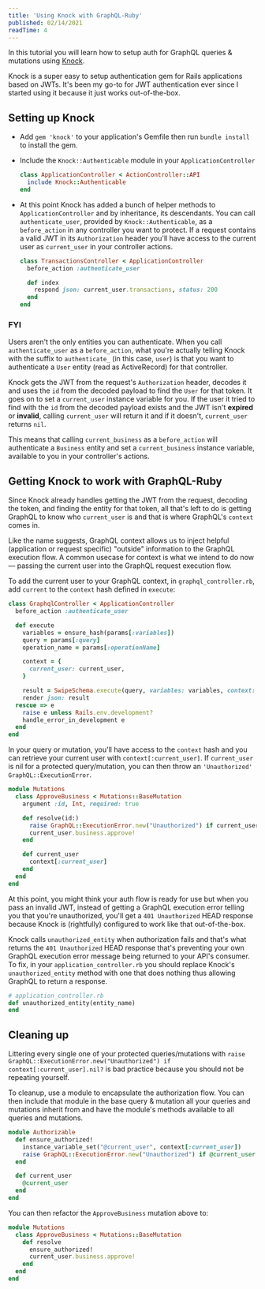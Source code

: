```yaml
---
title: 'Using Knock with GraphQL-Ruby'
published: 02/14/2021
readTime: 4
---
```


In this tutorial you will learn how to setup auth for GraphQL queries & mutations using [Knock](https://github.com/nsarno/knock).

Knock is a super easy to setup authentication gem for Rails applications based on JWTs. It's been my go-to for JWT authentication ever since I started using it because it just works out-of-the-box.

## Setting up Knock

- Add `gem 'knock'` to your application's Gemfile then run `bundle install` to install the gem.
- Include the `Knock::Authenticable` module in your `ApplicationController`
  ```ruby
  class ApplicationController < ActionController::API
    include Knock::Authenticable
  end
  ```

- At this point Knock has added a bunch of helper methods to `ApplicationController` and by inheritance, its descendants. You can call `authenticate_user`, provided by `Knock::Authenticable`, as a `before_action` in any controller you want to protect. If a request contains a valid JWT in its `Authorization` header you'll have access to the current user as `current_user` in your controller actions.
  ```ruby
  class TransactionsController < ApplicationController
    before_action :authenticate_user

    def index
      respond json: current_user.transactions, status: 200
    end
  end
  ```

### FYI

Users aren't the only entities you can authenticate. When you call `authenticate_user` as a `before_action`, what you're actually telling Knock with the suffix to `authenticate_` (in this case, `user`) is that you want to authenticate a `User` entity (read as ActiveRecord) for that controller.

Knock gets the JWT from the request's `Authorization` header, decodes it and uses the `id` from the decoded payload to find the `User` for that token. It goes on to set a `current_user` instance variable for you. If the user it tried to find with the `id` from the decoded payload exists and the JWT isn't **expired** or **invalid**, calling `current_user` will return it and if it doesn't, `current_user` returns `nil`.

This means that calling `current_business` as a `before_action` will authenticate a `Business` entity and set a `current_business` instance variable, available to you in your controller's actions.

## Getting Knock to work with GraphQL-Ruby

Since Knock already handles getting the JWT from the request, decoding the token, and finding the entity for that token, all that's left to do is getting GraphQL to know who `current_user` is and that is where GraphQL's `context` comes in.

Like the name suggests, GraphQL context allows us to inject helpful (application or request specific) "outside" information to the GraphQL execution flow. A common usecase for context is what we intend to do now –– passing the current user into the GraphQL request execution flow.

To add the current user to your GraphQL context, in `graphql_controller.rb`, add `current` to the `context` hash defined in `execute`:
```ruby
class GraphqlController < ApplicationController
  before_action :authenticate_user

  def execute
    variables = ensure_hash(params[:variables])
    query = params[:query]
    operation_name = params[:operationName]

    context = {
      current_user: current_user,
    }

    result = SwipeSchema.execute(query, variables: variables, context: context, operation_name: operation_name)
    render json: result
  rescue => e
    raise e unless Rails.env.development?
    handle_error_in_development e
  end
end
```

In your query or mutation, you'll have access to the `context` hash and you can retrieve your current user with `context[:current_user]`. If `current_user` is nil for a protected query/mutation, you can then throw an `'Unauthorized' GraphQL::ExecutionError`.

```ruby
module Mutations
  class ApproveBusiness < Mutations::BaseMutation
    argument :id, Int, required: true

    def resolve(id:)
      raise GraphQL::ExecutionError.new("Unauthorized") if current_user.nil?
      current_user.business.approve!
    end

    def current_user
      context[:current_user]
    end
  end
end
```

At this point, you might think your auth flow is ready for use but when you pass an invalid JWT, instead of getting a GraphQL execution error telling you that you're unauthorized, you'll get a `401 Unauthorized` HEAD response because Knock is (rightfully) configured to work like that out-of-the-box.

Knock calls `unauthorized_entity` when authorization fails and that's what returns the `401 Unauthorized` HEAD response that's preventing your own GraphQL execution error message being returned to your API's consumer. To fix, in your `application_controller.rb` you should replace Knock's `unauthorized_entity` method with one that does nothing thus allowing GraphQL to return a response.

```ruby
# application_controller.rb
def unauthorized_entity(entity_name)
end
```

<content-break />

## Cleaning up

Littering every single one of your protected queries/mutations with `raise GraphQL::ExecutionError.new("Unauthorized") if context[:current_user].nil?` is bad practice because you should not be repeating yourself. 

To cleanup, use a module to encapsulate the authorization flow. You can then include that module in the base query & mutation all your queries and mutations inherit from and have the module's methods available to all queries and mutations.

```ruby
module Authorizable
  def ensure_authorized!
    instance_variable_set("@current_user", context[:current_user])
    raise GraphQL::ExecutionError.new("Unauthorized") if @current_user.nil?
  end

  def current_user
    @current_user
  end
end
```

You can then refactor the `ApproveBusiness` mutation above to:
```ruby
module Mutations
  class ApproveBusiness < Mutations::BaseMutation
    def resolve
      ensure_authorized!
      current_user.business.approve!
    end
  end
end
```